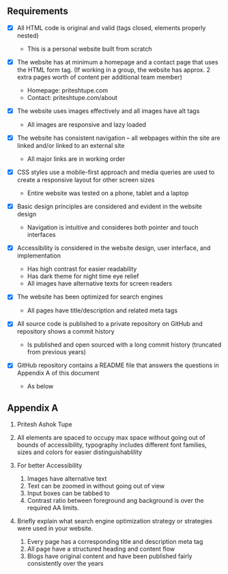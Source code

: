 ## Requirements

- [x] All HTML code is original and valid (tags closed, elements properly nested)

  - This is a personal website built from scratch

- [x] The website has at minimum a homepage and a contact page that uses the HTML form tag. (If working in a group, the website has approx. 2 extra pages worth of content per additional team member)

  - Homepage: priteshtupe.com
  - Contact: priteshtupe.com/about

- [x] The website uses images effectively and all images have alt tags

  - All images are responsive and lazy loaded

- [x] The website has consistent navigation – all webpages within the site are linked and/or linked to an external site

  - All major links are in working order

- [x] CSS styles use a mobile-first approach and media queries are used to create a responsive layout for other screen sizes

  - Entire website was tested on a phone, tablet and a laptop

- [x] Basic design principles are considered and evident in the website design

  - Navigation is intuitive and consideres both pointer and touch interfaces

- [x] Accessibility is considered in the website design, user interface, and implementation

  - Has high contrast for easier readability
  - Has dark theme for night time eye relief
  - All images have alternative texts for screen readers

- [x] The website has been optimized for search engines

  - All pages have title/description and related meta tags

- [x] All source code is published to a private repository on GitHub and repository shows a commit history

  - Is published and open sourced with a long commit history (truncated from previous years)

- [x] GitHub repository contains a README file that answers the questions in Appendix A of this document

  - As below

## Appendix A

1. Pritesh Ashok Tupe

1. All elements are spaced to occupy max space without going out of bounds of accessibility, typography includes different font families, sizes and colors for easier distinguishablility

1. For better Accessibility

   1. Images have alternative text
   1. Text can be zoomed in without going out of view
   1. Input boxes can be tabbed to
   1. Contrast ratio between foreground ang background is over the required AA limits.

1. Briefly explain what search engine optimization strategy or strategies were used in your website.

   1. Every page has a corresponding title and description meta tag
   1. All page have a structured heading and content flow
   1. Blogs have original content and have been published fairly consistently over the years
